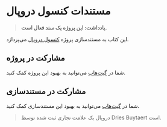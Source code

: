 # مستندات کنسول دروپال

> **یادداشت: این پروژه یک سند فعال است.**

این کتاب به مستندسازی پروژه [کنسول دروپال](http://drupalconsole.com/) می‌پردازد.

## مشارکت در پروژه

شما در [گیت‌هاب](https://github.com/hechoendrupal/drupal-console) می‌توانید به بهبود این پروژه کمک کنید.

## مشارکت در مستندسازی

شما در [گیت‌هاب](https://github.com/hechoendrupal/drupal-console-book) می‌توانید به بهبود این مستندسازی کمک کنید.

> دروپال یک علامت تجاری ثبت شده توسط Dries Buytaert است.
